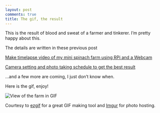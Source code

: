 ```yaml
---
layout: post
comments: true
title: The gif, the result
---
```



This is the result of blood and sweat of a farmer and tinkerer. I’m pretty happy about this.

The details are written in these previous post

[Make timelapse video of my mini spinach farm using RPi and a Webcam](https://lbhtran.github.io/Making-timelapse-video-of-my-mini-spinach-farm-using-a-RPi-and-a-Webcam/)

[Camera setting and photo taking schedule to get the best result](https://lbhtran.github.io/Camera-setting-and-photo-taking-schedule-to-get-the-best-result/)

…and a few more are coming, I just don’t know when.

Here is the gif, enjoy!

![View of the farm in GIF](http://i.imgur.com/hw7FzxI.gif)

<!--excerpt-->

Courtesy to [ezgif](https://ezgif.com) for a great GIF making tool and [Imgur](https://imgur.com) for photo hosting.